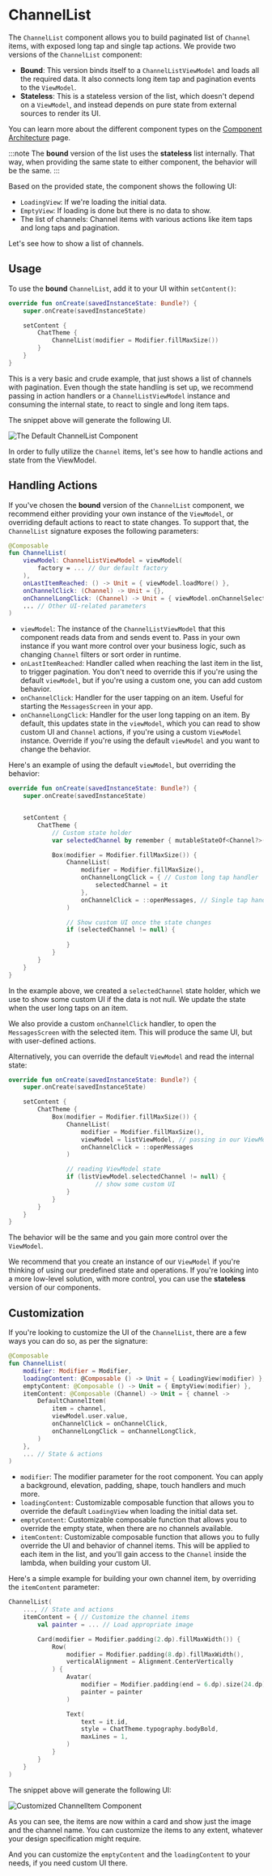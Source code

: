 # ChannelList

The `ChannelList` component allows you to build paginated list of `Channel` items, with exposed long tap and single tap actions. We provide two versions of the `ChannelList` component:

* **Bound**: This version binds itself to a `ChannelListViewModel` and loads all the required data. It also connects long item tap and pagination events to the `ViewModel`.
* **Stateless**: This is a stateless version of the list, which doesn't depend on a `ViewModel`, and instead depends on pure state from external sources to render its UI.

You can learn more about the different component types on the [Component Architecture](../02-component-architecture.md) page.

:::note 
The **bound** version of the list uses the **stateless** list internally. That way, when providing the same state to either component, the behavior will be the same.
:::

Based on the provided state, the component shows the following UI:

* `LoadingView`: If we're loading the initial data.
* `EmptyView`: If loading is done but there is no data to show.
* The list of channels: Channel items with various actions like item taps and long taps and pagination.

Let's see how to show a list of channels.

## Usage

To use the **bound** `ChannelList`, add it to your UI within `setContent()`:

```kotlin
override fun onCreate(savedInstanceState: Bundle?) {
    super.onCreate(savedInstanceState)

    setContent {
        ChatTheme {
            ChannelList(modifier = Modifier.fillMaxSize())
        }
    }
}
```

This is a very basic and crude example, that just shows a list of channels with pagination. Even though the state handling is set up, we recommend passing in action handlers or a `ChannelListViewModel` instance and consuming the internal state, to react to single and long item taps.

The snippet above will generate the following UI.

![The Default ChannelList Component](../../assets/compose_default_channel_list_component.png)

In order to fully utilize the `Channel` items, let's see how to handle actions and state from the ViewModel.

## Handling Actions

If you've chosen the **bound** version of the `ChannelList` component, we recommend either providing your own instance of the `ViewModel`, or overriding default actions to react to state changes. To support that, the `ChannelList` signature exposes the following parameters:

```kotlin
@Composable
fun ChannelList(
    viewModel: ChannelListViewModel = viewModel(
        factory = ... // Our default factory
    ),
    onLastItemReached: () -> Unit = { viewModel.loadMore() },
    onChannelClick: (Channel) -> Unit = {},
    onChannelLongClick: (Channel) -> Unit = { viewModel.onChannelSelected(it) },
    ... // Other UI-related parameters
)
```

* `viewModel`: The instance of the `ChannelListViewModel` that this component reads data from and sends event to. Pass in your own instance if you want more control over your business logic, such as changing `Channel` filters or sort order in runtime.
* `onLastItemReached`: Handler called when reaching the last item in the list, to trigger pagination. You don't need to override this if you're using the default `viewModel`, but if you're using a custom one, you can add custom behavior.
* `onChannelClick`: Handler for the user tapping on an item. Useful for starting the `MessagesScreen` in your app.
* `onChannelLongClick`: Handler for the user long tapping on an item. By default, this updates state in the `viewModel`, which you can read to show custom UI and `Channel` actions, if you're using a custom `ViewModel` instance. Override if you're using the default `viewModel` and you want to change the behavior.

Here's an example of using the default `viewModel`, but overriding the behavior:

```kotlin
override fun onCreate(savedInstanceState: Bundle?) {
    super.onCreate(savedInstanceState)


    setContent {
        ChatTheme {
            // Custom state holder
            var selectedChannel by remember { mutableStateOf<Channel?>(null) }

            Box(modifier = Modifier.fillMaxSize()) {
                ChannelList(
                    modifier = Modifier.fillMaxSize(),
                    onChannelLongClick = { // Custom long tap handler
                        selectedChannel = it
                    },
                    onChannelClick = ::openMessages, // Single tap handler
                )

                // Show custom UI once the state changes
                if (selectedChannel != null) {
                    
                }
            }
        }
    }
}
```

In the example above, we created a `selectedChannel` state holder, which we use to show some custom UI if the data is not null. We update the state when the user long taps on an item.

We also provide a custom `onChannelClick` handler, to open the `MessagesScreen` with the selected item. This will produce the same UI, but with user-defined actions.

Alternatively, you can override the default `ViewModel` and read the internal state:

```kotlin
override fun onCreate(savedInstanceState: Bundle?) {
    super.onCreate(savedInstanceState)

    setContent {
        ChatTheme {
            Box(modifier = Modifier.fillMaxSize()) {
                ChannelList(
                    modifier = Modifier.fillMaxSize(),
                    viewModel = listViewModel, // passing in our ViewModel
                    onChannelClick = ::openMessages
                )

                // reading ViewModel state
                if (listViewModel.selectedChannel != null) {
                        // show some custom UI
                }
            }
        }
    }
}
```

The behavior will be the same and you gain more control over the `ViewModel`.

We recommend that you create an instance of our `ViewModel` if you're thinking of using our predefined state and operations. If you're looking into a more low-level solution, with more control, you can use the **stateless** version of our components.

## Customization

If you're looking to customize the UI of the `ChannelList`, there are a few ways you can do so, as per the signature:

```kotlin
@Composable
fun ChannelList(
    modifier: Modifier = Modifier,
    loadingContent: @Composable () -> Unit = { LoadingView(modifier) },
    emptyContent: @Composable () -> Unit = { EmptyView(modifier) },
    itemContent: @Composable (Channel) -> Unit = { channel ->
        DefaultChannelItem(
            item = channel,
            viewModel.user.value,
            onChannelClick = onChannelClick,
            onChannelLongClick = onChannelLongClick,
        )
    },
    ... // State & actions
)
```

* `modifier`: The modifier parameter for the root component. You can apply a background, elevation, padding, shape, touch handlers and much more.
* `loadingContent`: Customizable composable function that allows you to override the default `LoadingView` when loading the initial data set.
* `emptyContent`: Customizable composable function that allows you to override the empty state, when there are no channels available.  
* `itemContent`: Customizable composable function that allows you to fully override the UI and behavior of channel items. This will be applied to each item in the list, and you'll gain access to the `Channel` inside the lambda, when building your custom UI.

Here's a simple example for building your own channel item, by overriding the `itemContent` parameter:

```kotlin
ChannelList(
    ..., // State and actions
    itemContent = { // Customize the channel items
        val painter = ... // Load appropriate image

        Card(modifier = Modifier.padding(2.dp).fillMaxWidth()) {
            Row(
                modifier = Modifier.padding(8.dp).fillMaxWidth(),
                verticalAlignment = Alignment.CenterVertically
            ) {
                Avatar(
                    modifier = Modifier.padding(end = 6.dp).size(24.dp),
                    painter = painter
                )

                Text(
                    text = it.id,
                	style = ChatTheme.typography.bodyBold,
                	maxLines = 1,
            	)
        	}
    	}
	}
)
```

The snippet above will generate the following UI:

![Customized ChannelItem Component](../../assets/compose_custom_channel_item.png)

As you can see, the items are now within a card and show just the image and the channel name. You can customize the items to any extent, whatever your design specification might require.

And you can customize the `emptyContent` and the `loadingContent` to your needs, if you need custom UI there.
